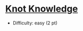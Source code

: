 # [Knot Knowledge](https://open.kattis.com/problems/knotknowledge)
- Difficulty: easy (2 pt)
        
